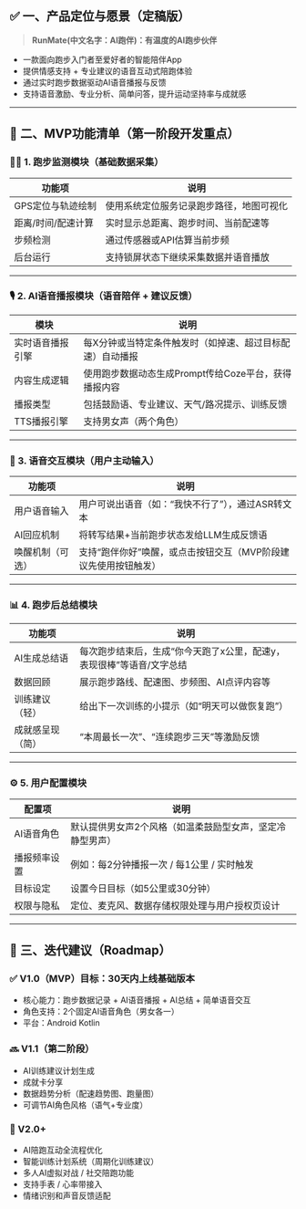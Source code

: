 ## ✅ 一、产品定位与愿景（定稿版）

> **RunMate(中文名字：AI跑伴)：有温度的AI跑步伙伴**

* 一款面向跑步入门者至爱好者的智能陪伴App
* 提供情感支持 + 专业建议的语音互动式陪跑体验
* 通过实时跑步数据驱动AI语音播报与反馈
* 支持语音激励、专业分析、简单问答，提升运动坚持率与成就感

---

## 🧩 二、MVP功能清单（第一阶段开发重点）

### 🏃‍♂️ 1. 跑步监测模块（基础数据采集）

| 功能项        | 说明                   |
| ---------- | -------------------- |
| GPS定位与轨迹绘制 | 使用系统定位服务记录跑步路径，地图可视化 |
| 距离/时间/配速计算 | 实时显示总距离、跑步时间、当前配速等   |
| 步频检测       | 通过传感器或API估算当前步频      |
| 后台运行       | 支持锁屏状态下继续采集数据并语音播放   |

---

### 🎙️ 2. AI语音播报模块（语音陪伴 + 建议反馈）

| 模块       | 说明                              |
| -------- | ------------------------------- |
| 实时语音播报引擎 | 每X分钟或当特定条件触发时（如掉速、超过目标配速）自动播报   |
| 内容生成逻辑   | 使用跑步数据动态生成Prompt传给Coze平台，获得播报内容 |
| 播报类型     | 包括鼓励语、专业建议、天气/路况提示、训练反馈         |
| TTS播报引擎  | 支持男女声（两个角色）    |

---

### 🤖 3. 语音交互模块（用户主动输入）

| 功能项      | 说明                                 |
| -------- | ---------------------------------- |
| 用户语音输入   | 用户可说出语音（如：“我快不行了”），通过ASR转文本        |
| AI回应机制   | 将转写结果+当前跑步状态发给LLM生成反馈语             |
| 唤醒机制（可选） | 支持“跑伴你好”唤醒，或点击按钮交互（MVP阶段建议先使用按钮触发） |

---

### 📊 4. 跑步后总结模块

| 功能项      | 说明                                    |
| -------- | ------------------------------------- |
| AI生成总结语  | 每次跑步结束后，生成“你今天跑了x公里，配速y，表现很棒”等语音/文字总结 |
| 数据回顾     | 展示跑步路线、配速图、步频图、AI点评内容等                |
| 训练建议（轻）  | 给出下一次训练的小提示（如“明天可以做恢复跑”）              |
| 成就感呈现（简） | “本周最长一次”、“连续跑步三天”等激励反馈                |

---

### ⚙️ 5. 用户配置模块

| 配置项    | 说明                            |
| ------ | ----------------------------- |
| AI语音角色 | 默认提供男女声2个风格（如温柔鼓励型女声，坚定冷静型男声） |
| 播报频率设置 | 例如：每2分钟播报一次 / 每1公里 / 实时触发     |
| 目标设定   | 设置今日目标（如5公里或30分钟）             |
| 权限与隐私  | 定位、麦克风、数据存储权限处理与用户授权页设计       |

---

## 🧠 三、迭代建议（Roadmap）

### ✅ V1.0（MVP）目标：**30天内上线基础版本**

* 核心能力：跑步数据记录 + AI语音播报 + AI总结 + 简单语音交互
* 角色支持：2个固定AI语音角色（男女各一）
* 平台：Android Kotlin

### 🔜 V1.1（第二阶段）

* AI训练建议计划生成
* 成就卡分享
* 数据趋势分析（配速趋势图、跑量图）
* 可调节AI角色风格（语气+专业度）

### 🔮 V2.0+

* AI陪跑互动全流程优化
* 智能训练计划系统（周期化训练建议）
* 多人AI虚拟对战 / 社交陪跑功能
* 支持手表 / 心率带接入
* 情绪识别和声音反馈适配

